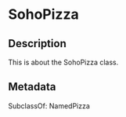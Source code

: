 # SohoPizza

## Description

This is about the SohoPizza class.

## Metadata

SubclassOf: NamedPizza

